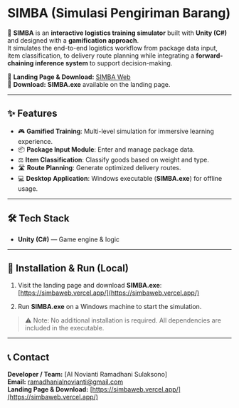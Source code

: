 # SIMBA (Simulasi Pengiriman Barang)

🚚 **SIMBA** is an **interactive logistics training simulator** built with **Unity (C#)** and designed with a **gamification approach**.  
It simulates the end-to-end logistics workflow from package data input, item classification, to delivery route planning while integrating a **forward-chaining inference system** to support decision-making.

🔗 **Landing Page & Download:** [SIMBA Web](https://simbaweb.vercel.app/)  
💾 **Download:** **SIMBA.exe** available on the landing page.

---

## ✨ Features

- 🎮 **Gamified Training**: Multi-level simulation for immersive learning experience.
- 📦 **Package Input Module**: Enter and manage package data.
- ⚖️ **Item Classification**: Classify goods based on weight and type.
- 🛣️ **Route Planning**: Generate optimized delivery routes.
- 💻 **Desktop Application**: Windows executable (**SIMBA.exe**) for offline usage.

---

## 🛠 Tech Stack

- **Unity (C#)** — Game engine & logic

---

## 🚀 Installation & Run (Local)

1. Visit the landing page and download **SIMBA.exe**:  
   [https://simbaweb.vercel.app/](https://simbaweb.vercel.app/)

2. Run **SIMBA.exe** on a Windows machine to start the simulation.

> ⚠️ Note: No additional installation is required. All dependencies are included in the executable.

---

## 📞 Contact

**Developer / Team:** [Al Novianti Ramadhani Sulaksono]  
**Email:** ramadhanialnovianti@gmail.com  
**Landing Page & Download:** [https://simbaweb.vercel.app/](https://simbaweb.vercel.app/)
